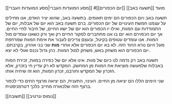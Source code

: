 [[מסע המועדות העברי|מסע המועדות העברי]]
#מועד 
[[תשעה באב]]
[[יום הכפורים]]

תשעה באב ויום הכפורים הם ימים תאומים. בתשעה באב, שהוא יציר האדם, אנו מחילים על עצמנו חמשת העינויים של יום הכפורים. ברם תשעה באב הוא יום של אבלות, יום של התמודדות עם המוות, ואילו יו הכפורים הוא יום של ישא החיים, של חיבור לחיי החיים.
אך יום הכפוירם הוא יום בו אנו מתחברים למקור החיים רק ואך ורק כשאנו עומדים מול המוות. אנו עומדים עטופים בקיטל, ובעצם צריכים לעבור את אימת המוות שמרחפת מעל היום נורא ההוד הזה.
לא בא יום הכפורים אלא אחרי **מות** שני בני אהרון, בקרבתם. יום הכפורים הוא משחק באש, משחק למול המוות. כהן גדול נכנס ואולי לא יצא.

תשעה באב רק נדמה לנו כיום של מוות. אינו אלא יום של כפירה במוות, זכירת המות באבלות שלמעשה מוציאת את המוות מן המחשק. המקדש לא רק עדיין חי בזכרון, אלא הזכרון של המקדש וחורבנו, זכרון המוות, הוא זה שיחיה אותו.

שני הימים הללו הם יציאה מן החיים. העינוי, התענית, הם יציאה מרצף החים כדי לכפור ברצף הזה שלכאורה מחייב כלכך דטרמניסטית.


[[תשובה]]
[[נומוס ונרטיב]]